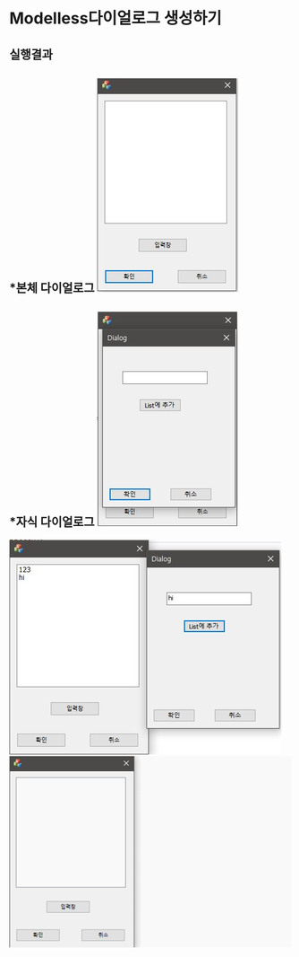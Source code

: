 # Modelless다이얼로그 생성하기
## 실행결과

*본체 다이얼로그
![1](img/img3/MFC1.JPG)
---
*자식 다이얼로그
![1](img/img3/MFC2.JPG)
---
![1](img/img3/MFC3.JPG)
![1](img/img3/MFC.gif)
